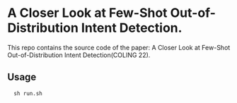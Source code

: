 # A Closer Look at Few-Shot Out-of-Distribution Intent Detection.

This repo contains the source code of the paper: A Closer Look at Few-Shot Out-of-Distribution Intent Detection(COLING 22).


## Usage

``` 
  sh run.sh
```
